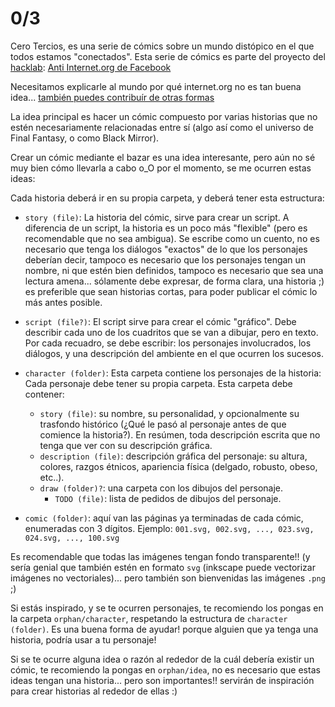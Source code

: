 # 0/3
Cero Tercios, es una serie de cómics sobre un mundo distópico en el que todos estamos "conectados". Esta serie de cómics es parte del proyecto del [hacklab](http://wiki.hacklab.org.bo/): [Anti Internet.org de Facebook](http://wiki.hacklab.org.bo/index.php?title=Anti_Internet.org_de_Facebook#C.C3.B3mics)

Necesitamos explicarle al mundo por qué internet.org no es tan buena idea... [también puedes contribuír de otras formas](http://wiki.hacklab.org.bo/index.php?title=Anti_Internet.org_de_Facebook)

La idea principal es hacer un cómic compuesto por varias historias que no estén necesariamente relacionadas entre sí (algo así como el universo de Final Fantasy, o como Black Mirror).

Crear un cómic mediante el bazar es una idea interesante, pero aún no sé muy bien cómo llevarla a cabo o_O por el momento, se me ocurren estas ideas:

Cada historia deberá ir en su propia carpeta, y deberá tener esta estructura:
- `story (file)`: La historia del cómic, sirve para crear un script. A diferencia de un script, la historia es un poco más "flexible" (pero es recomendable que no sea ambigua). Se escribe como un cuento, no es necesario que tenga los diálogos "exactos" de lo que los personajes deberían decir, tampoco es necesario que los personajes tengan un nombre, ni que estén bien definidos, tampoco es necesario que sea una lectura amena... sólamente debe expresar, de forma clara, una historia ;) es preferible que sean historias cortas, para poder publicar el cómic lo más antes posible.

- `script (file?)`: El script sirve para crear el cómic "gráfico". Debe describir cada uno de los cuadritos que se van a dibujar, pero en texto. Por cada recuadro, se debe escribir: los personajes involucrados, los diálogos, y una descripción del ambiente en el que ocurren los sucesos.

- `character (folder)`: Esta carpeta contiene los personajes de la historia: Cada personaje debe tener su propia carpeta. Esta carpeta debe contener:
  - `story (file)`: su nombre, su personalidad, y opcionalmente su trasfondo histórico (¿Qué le pasó al personaje antes de que comience la historia?). En resúmen, toda descripción escrita que no tenga que ver con su descripción gráfica.
  - `description (file)`: descripción gráfica del personaje: su altura, colores, razgos étnicos, apariencia física (delgado, robusto, obeso, etc..).
  - `draw (folder)?`: una carpeta con los dibujos del personaje.
    - `TODO (file)`: lista de pedidos de dibujos del personaje.

- `comic (folder)`: aquí van las páginas ya terminadas de cada cómic, enumeradas con 3 dígitos. Ejemplo: `001.svg, 002.svg, ..., 023.svg, 024.svg, ..., 100.svg`

Es recomendable que todas las imágenes tengan fondo transparente!! (y sería genial que también estén en formato `svg` (inkscape puede vectorizar imágenes no vectoriales)... pero también son bienvenidas las imágenes `.png` ;)

Si estás inspirado, y se te ocurren personajes, te recomiendo los pongas en la carpeta `orphan/character`, respetando la estructura de `character (folder)`. Es una buena forma de ayudar! porque alguien que ya tenga una historia, podría usar a tu personaje!

Si se te ocurre alguna idea o razón al rededor de la cuál debería existir un cómic, te recomiendo la pongas en `orphan/idea`, no es necesario que estas ideas tengan una historia... pero son importantes!! servirán de inspiración para crear historias al rededor de ellas :)
